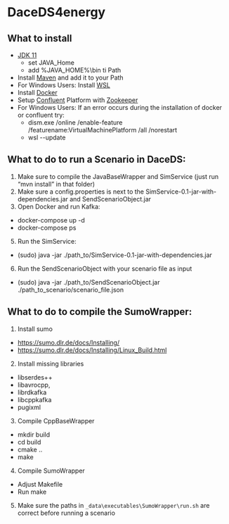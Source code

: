 # DaceDS4energy

## What to install

* [JDK 11](https://jdk.java.net/archive/) 
  * set JAVA_Home
  * add %JAVA_HOME%\bin ti Path
* Install [Maven](https://maven.apache.org/download.cgi) and add it to your Path
* For Windows Users: Install [WSL](https://learn.microsoft.com/de-de/windows/wsl/install)
* Install [Docker](https://docs.docker.com/engine/install/)
* Setup [Confluent](https://docs.confluent.io/platform/current/platform-quickstart.html#qs-prereq) Platform with [Zookeeper](https://github.com/confluentinc/cp-all-in-one/blob/7.5.2-post/cp-all-in-one/docker-compose.yml)
* For Windows Users: If an error occurs during the installation of docker or confluent try:
  * dism.exe /online /enable-feature /featurename:VirtualMachinePlatform /all /norestart
  * wsl --update



## What to do to run a Scenario in DaceDS:
1.	Make sure to compile the JavaBaseWrapper and SimService (just run “mvn install” in that folder)
2.	Make sure a config.properties is next to the SimService-0.1-jar-with-dependencies.jar and SendScenarioObject.jar
3.	Open Docker and run Kafka:
 * docker-compose up -d
 * docker-compose ps

5.	Run the SimService:
* (sudo) java -jar ./path_to/SimService-0.1-jar-with-dependencies.jar
6.	Run the SendScenarioObject with your scenario file as input
* (sudo) java -jar ./path_to/SendScenarioObject.jar ./path_to_scenario/scenario_file.json

## What to do to compile the SumoWrapper:
1.	Install sumo
* https://sumo.dlr.de/docs/Installing/
* https://sumo.dlr.de/docs/Installing/Linux_Build.html
2.	Install missing libraries
* libserdes++
* libavrocpp,
* librdkafka
* libcppkafka
* pugixml
3.	Compile CppBaseWrapper
* mkdir build
* cd build
* cmake ..
* make
4.	Compile SumoWrapper
* Adjust Makefile
* Run make
5.	Make sure the paths in `_data\executables\SumoWrapper\run.sh` are correct before running a scenario
